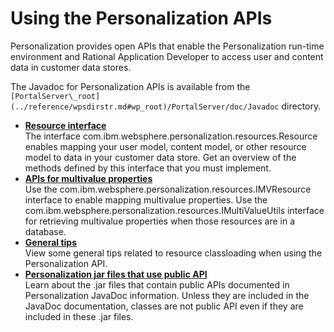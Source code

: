 # Using the Personalization APIs

Personalization provides open APIs that enable the Personalization run-time environment and Rational Application Developer to access user and content data in customer data stores.

The Javadoc for Personalization APIs is available from the `[PortalServer\_root](../reference/wpsdirstr.md#wp_root)/PortalServer/doc/Javadoc` directory.

-   **[Resource interface](../pzn/pzn_resource_interface.md)**  
The interface com.ibm.websphere.personalization.resources.Resource enables mapping your user model, content model, or other resource model to data in your customer data store. Get an overview of the methods defined by this interface that you must implement.
-   **[APIs for multivalue properties](../pzn/pzn_apis_multivalue_properties.md)**  
Use the com.ibm.websphere.personalization.resources.IMVResource interface to enable mapping multivalue properties. Use the com.ibm.websphere.personalization.resources.IMultiValueUtils interface for retrieving multivalue properties when those resources are in a database.
-   **[General tips](../pzn/pzn_general_tips.md)**  
View some general tips related to resource classloading when using the Personalization API.
-   **[Personalization jar files that use public API](../pzn/pzn_jar_files_public_api.md)**  
Learn about the .jar files that contain public APIs documented in Personalization JavaDoc information. Unless they are included in the JavaDoc documentation, classes are not public API even if they are included in these .jar files.



